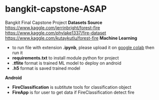 # bangkit-capstone-ASAP
Bangkit Final Capstone Project
<b> Datasets Source </b>
https://www.kaggle.com/jerrinbright/forest-fire
https://www.kaggle.com/phylake1337/fire-dataset
https://www.kaggle.com/kutaykutlu/forest-fire
<b>Machine Learning</b>
<ul>
  <li>to run file with extension <b>.ipynb</b>, please upload it on <a href="https://colab.research.google.com/">google colab</a> then run it</li>
  <li><b>requirements.txt</b> to install module python for project</li>
  <li><b>.tflite</b> format is trained ML model to deploy on android</li>
  <li><b>.h5</b> format is saved trained model</li>
</ul>

<b>Android</b>
<ul>
  <li><b>FireClassification</b> is subtitute tools for classification object</li>
  <li><b>FireApp</b> is for user to get data if FireClassification detect fire</li>
</ul>
